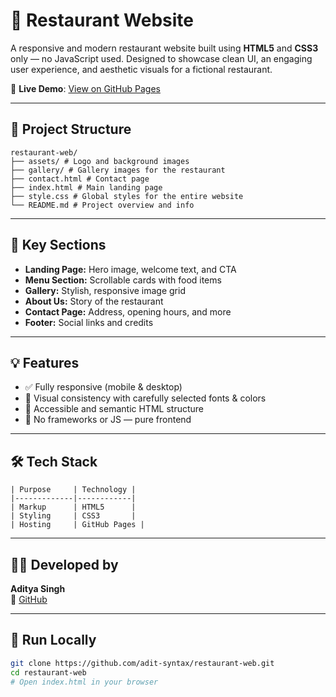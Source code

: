 # 🍴 Restaurant Website

A responsive and modern restaurant website built using **HTML5** and **CSS3** only — no JavaScript used. Designed to showcase clean UI, an engaging user experience, and aesthetic visuals for a fictional restaurant.

🔗 **Live Demo**: [View on GitHub Pages](https://adit-syntax.github.io/restaurant-web/)

---

## 📁 Project Structure
```
restaurant-web/
├── assets/ # Logo and background images
├── gallery/ # Gallery images for the restaurant
├── contact.html # Contact page
├── index.html # Main landing page
├── style.css # Global styles for the entire website
└── README.md # Project overview and info
```

---

## 🧩 Key Sections

- **Landing Page:** Hero image, welcome text, and CTA
- **Menu Section:** Scrollable cards with food items
- **Gallery:** Stylish, responsive image grid
- **About Us:** Story of the restaurant
- **Contact Page:** Address, opening hours, and more
- **Footer:** Social links and credits

---

## 💡 Features

- ✅ Fully responsive (mobile & desktop)
- 🎨 Visual consistency with carefully selected fonts & colors
- 💯 Accessible and semantic HTML structure
- 🧾 No frameworks or JS — pure frontend

---

## 🛠️ Tech Stack
```
| Purpose     | Technology |
|-------------|------------|
| Markup      | HTML5      |
| Styling     | CSS3       |
| Hosting     | GitHub Pages |
```

---

## 🧑‍💻 Developed by

**Aditya Singh**  
📌 [GitHub](https://github.com/adit-syntax)

---

## 🚀 Run Locally

```bash
git clone https://github.com/adit-syntax/restaurant-web.git
cd restaurant-web
# Open index.html in your browser
```



